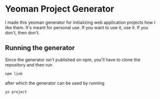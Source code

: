 # Yeoman Project Generator

I made this yeoman generator for initializing web application projects how I like them. It's meant for personal use. If you want to use it, use it. If you don't, then don't.

## Running the generator

Since the generator isn't published on npm, you'll have to clone the repository and then run
```bash
npm link
```
after which the generator can be used by running
```bash
yo project
```
